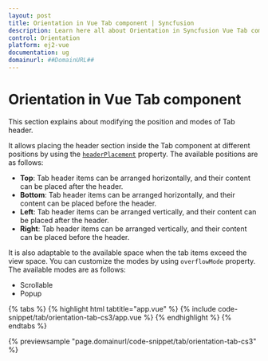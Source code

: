 ```yaml
---
layout: post
title: Orientation in Vue Tab component | Syncfusion
description: Learn here all about Orientation in Syncfusion Vue Tab component of Syncfusion Essential JS 2 and more.
control: Orientation 
platform: ej2-vue
documentation: ug
domainurl: ##DomainURL##
---
```


# Orientation in Vue Tab component

This section explains about modifying the position and modes of Tab header.

It allows placing the header section inside the Tab component at different positions by using the  [`headerPlacement`](https://ej2.syncfusion.com/vue/documentation/api/tab#headerplacement) property. The available positions are as follows:

* **Top**: Tab header items can be arranged horizontally, and their content can be placed after the header.
* **Bottom**: Tab header items can be arranged horizontally, and their content can be placed before the header.
* **Left**: Tab header items can be arranged vertically, and their content can be placed after the header.
* **Right**: Tab header items can be arranged vertically, and their content can be placed before the header.

It is also adaptable to the available space when the tab items exceed the view space. You can customize the modes by using `overflowMode` property. The available modes are as follows:

* Scrollable
* Popup

{% tabs %}
{% highlight html tabtitle="app.vue" %}
{% include code-snippet/tab/orientation-tab-cs3/app.vue %}
{% endhighlight %}
{% endtabs %}
        
{% previewsample "page.domainurl/code-snippet/tab/orientation-tab-cs3" %}
